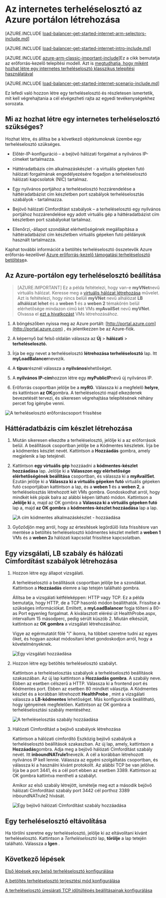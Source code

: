 <properties
   pageTitle="Hozzon létre egy internetes terheléselosztó az erőforrás-kezelő az Azure portálon |} Microsoft Azure"
   description="Megtudhatja, hogy miként hozhat létre egy internetes terheléselosztó az erőforrás-kezelő az Azure portálon"
   services="load-balancer"
   documentationCenter="na"
   authors="anavinahar"
   manager="narayan"
   editor=""
   tags="azure-resource-manager"
/>
<tags
   ms.service="load-balancer"
   ms.devlang="na"
   ms.topic="hero-article"
   ms.tgt_pltfrm="na"
   ms.workload="infrastructure-services"
   ms.date="09/14/2016"
   ms.author="annahar" />

# <a name="creating-an-internet-facing-load-balancer-using-the-azure-portal"></a>Az internetes terheléselosztó az Azure portálon létrehozása

[AZURE.INCLUDE [load-balancer-get-started-internet-arm-selectors-include.md](../../includes/load-balancer-get-started-internet-arm-selectors-include.md)]

[AZURE.INCLUDE [load-balancer-get-started-internet-intro-include.md](../../includes/load-balancer-get-started-internet-intro-include.md)]

[AZURE.INCLUDE [azure-arm-classic-important-include](../../includes/azure-arm-classic-important-include.md)]Ez a cikk bemutatja az erőforrás-kezelő telepítési modell. Azt is [megtudhatja, hogy miként hozhat létre egy internetes terheléselosztó klasszikus telepítési használatával](load-balancer-get-started-internet-classic-portal.md)

[AZURE.INCLUDE [load-balancer-get-started-internet-scenario-include.md](../../includes/load-balancer-get-started-internet-scenario-include.md)]

Ez lefedi való hozzon létre egy terheléselosztó és részletesen ismertetik, mit kell végrehajtania a cél elvégezheti rajta az egyedi tevékenységekhez sorozata.

## <a name="what-is-required-to-create-an-internet-facing-load-balancer"></a>Mi az hozhat létre egy internetes terheléselosztó szükséges?

Hozhat létre, és állítsa be a következő objektumoknak üzembe egy terheléselosztó szükséges.

- Előtér-IP-konfiguráció – a bejövő hálózati forgalmat a nyilvános IP-címeket tartalmazza.

- Háttéradatbázis cím alkalmazáskészlet - a virtuális gépeken futó hálózati forgalmának engedélyezésére fogadjon a terheléselosztó hálózati kapcsolatok (NIC) tartalmaz.

- Egy nyilvános portjához a terheléselosztó hozzárendelése a háttéradatbázist cím készletben port szabályok terheléselosztás szabályok - tartalmazza.

- Bejövő hálózati Címfordítást szabályok – a terheléselosztó egy nyilvános portjához hozzárendelése egy adott virtuális gép a háttéradatbázist cím készletben port szabályokat tartalmaz.

- Ellenőrzi,-állapot szondákat elérhetőségének megállapítása a háttéradatbázist cím készletben virtuális gépeken futó példányok használt tartalmazza.

Kaphat további információt a betöltés terheléselosztó összetevők Azure erőforrás-kezelővel [Azure erőforrás-kezelő támogatási terheléselosztó betöltése](load-balancer-arm.md)a.


## <a name="set-up-a-load-balancer-in-azure-portal"></a>Az Azure-portálon egy terheléselosztó beállítása

> [AZURE.IMPORTANT] Ez a példa feltételezi, hogy van-e **myVNet**nevű virtuális hálózat. Keresse meg a [virtuális hálózat létrehozása](../virtual-network/virtual-networks-create-vnet-arm-pportal.md) művelet. Azt is feltételezi, hogy nincs belüli **myVNet** nevű alhálózat **LB alhálózat lehet** és a **weben 1** és a **weben 2** témakörén belül elérhetősége mindazon című két VMs **myAvailSet** nevű **myVNet**. Olvassa el [ezt a hivatkozást](../virtual-machines/virtual-machines-windows-hero-tutorial.md) VMs létrehozásához.


1. A böngészőben nyissa meg az Azure portált: [http://portal.azure.com](http://portal.azure.com) , és jelentkezzen be az Azure-fiók.

2. A képernyő bal felső oldalán válassza az **Új** > **hálózati** > **terheléselosztó.**

3. Írja be egy nevet a terheléselosztó **létrehozása terheléselosztó** lap. Itt **myLoadBalancer**nevezik.

4. A **típus**résznél válassza a **nyilvános**lehetőséget.

5. A **nyilvános IP-cím**hozzon létre egy **myPublicIP**nevű új nyilvános IP.

6. Erőforrás csoportban jelölje be a **myRG**. Válassza ki a megfelelő **helyre**, és kattintson **az OK**gombra. A terheléselosztó majd elkezdenek bevezetését tervezi, és sikeresen végrehajtása telepítésének néhány percet fog igénybe venni.

![A terheléselosztó erőforráscsoport frissítése](./media/load-balancer-get-started-internet-portal/1-load-balancer.png)


## <a name="create-a-back-end-address-pool"></a>Háttéradatbázis cím készlet létrehozása

1. Miután sikeresen elkezdte a terheléselosztó, jelölje ki a az erőforrások belül. A beállítások csoportban jelölje be a Kódmentes készletek. Írja be a kódmentes készlet nevét. Kattintson a **Hozzáadás** gombra, amely megjelenik a lap tetejénél.

2. Kattintson **egy virtuális gép** hozzáadni a **kódmentes-készlet hozzáadása** lap.  Jelölje ki a **Válasszon egy elérhetősége** **elérhetőségének beállítása** csoportban, és válassza ki a **myAvailSet**. Ezután jelölje ki a **Válassza ki a virtuális gépeken futó** virtuális gépeken futó csoportjában kattintson a lap, és a **weben 1** és a **weben 2**, a terheléselosztás létrehozott két VMs gombra. Gondoskodhat arról, hogy mindkét kék pipák balra az alábbi képen látható módon. Kattintson a **Jelölje ki** a, majd az OK gombra a **Válassza ki a virtuális gépeken futó** lap a, majd **az OK gombra** a **kódmentes-készlet hozzáadása** lap a lap.

    ![A cím kódmentes alkalmazáskészlet - hozzáadása ](./media/load-balancer-get-started-internet-portal/3-load-balancer-backend-02.png)

3. Győződjön meg arról, hogy az értesítések legördülő lista frissítésre van mentése a betöltés terheléselosztó kódmentes készlet mellett a **weben 1** VMs és a **weben 2**a hálózati kapcsolat frissítése kapcsolatban.


## <a name="create-a-probe-lb-rule-and-nat-rules"></a>Egy vizsgálati, LB szabály és hálózati Címfordítást szabályok létrehozása

1. Hozzon létre egy állapot vizsgálati.

    A terheléselosztó a beállítások csoportban jelölje be a szondákat. Kattintson a **Hozzáadás** elemre a lap tetején található gombra.

    Állítsa be a vizsgálati kétféleképpen: HTTP vagy TCP. Ez a példa bemutatja, hogy HTTP, de a TCP hasonló módon beállíthatók.
    Frissítse a szükséges információkat. Említett, a **myLoadBalancer** fogja tölteni a 80-as Port egyenleg forgalmat. A kiválasztott elérési út HealthProbe.aspx, intervallum 15 másodperc, pedig sérült küszöb 2. Miután elkészült, kattintson az **OK gombra** a vizsgálati létrehozásához.

    Vigye az egérmutatót fölé "i" ikonra, ha többet szeretne tudni az egyes őket, és hogyan azokat módosítani lehet gondoskodjon arról, hogy a követelményeknek.

    ![Egy vizsgálati hozzáadása](./media/load-balancer-get-started-internet-portal/4-load-balancer-probes.png)

2. Hozzon létre egy betöltés terheléselosztó szabályt.

    Kattintson a terheléselosztás szabályok a terheléselosztó beállítások szakaszában. Az új lap kattintson a **Hozzáadás gombra**. A szabály neve. Ebben az esetben célszerű a HTTP. Válassza ki a frontend port és Kódmentes port. Ebben az esetben 80 mindkét választja. A Kódmentes készlet és a korábban létrehozott **HealthProbe** , mint a vizsgálati válassza a **LB-kódmentes** lehetőséget. Más konfigurációk beállítható, hogy igényeinek megfelelően. Kattintson az OK gombra a terheléselosztási szabály mentéséhez.

    ![A terheléselosztás szabály hozzáadása](./media/load-balancer-get-started-internet-portal/5-load-balancing-rules.png)

3. Hálózati Címfordítást a bejövő szabályok létrehozása

    Kattintson a hálózati címfordító Eszközig bejövő szabályok a terheléselosztó beállítások szakaszban. Az új lap, amely, kattintson a **Hozzáadás**gombra. Adja meg a bejövő hálózati Címfordítást szabály nevét. Itt **inboundNATrule1**nevezik. A cél a korábban létrehozott nyilvános IP kell lennie. Válassza az egyéni szolgáltatás csoportban, és válassza ki a használni kívánt protokollt. Az alábbi TCP be van jelölve. Írja be a port 3441, és a cél port ebben az esetben 3389. Kattintson az OK gombra kattintva mentheti a szabályt.

    Amikor az első szabály létrejött, ismételje meg ezt a második bejövő hálózati Címfordítást szabály port 3442 cél porthoz 3389 inboundNATrule2 hívását.

    ![Egy bejövő hálózati Címfordítást szabály hozzáadása](./media/load-balancer-get-started-internet-portal/6-load-balancer-inbound-nat-rules.png)

## <a name="remove-a-load-balancer"></a>Egy terheléselosztó eltávolítása

Ha törölni szeretne egy terheléselosztó, jelölje ki az eltávolítani kívánt terheléselosztó. Kattintson a *Terheléselosztó* lap, **törölje** a lap tetején található. Válassza a **Igen** .

## <a name="next-steps"></a>Következő lépések

[Első lépések egy belső terheléselosztó konfigurálása](load-balancer-get-started-ilb-arm-cli.md)

[A betöltés terheléselosztó terjesztési mód konfigurálása](load-balancer-distribution-mode.md)

[A terheléselosztó üresjárati TCP időtúllépés beállításainak konfigurálása](load-balancer-tcp-idle-timeout.md)

